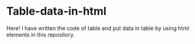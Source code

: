 # Table-data-in-html
Here! I have written the code of table and put data in table by using html elements in this repository. 
